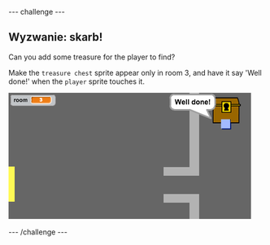 \--- challenge \---

## Wyzwanie: skarb!

Can you add some treasure for the player to find?

Make the `treasure chest` sprite appear only in room 3, and have it say 'Well done!' when the `player` sprite touches it.

![screenshot](images/world-treasure.png)

\--- /challenge \---